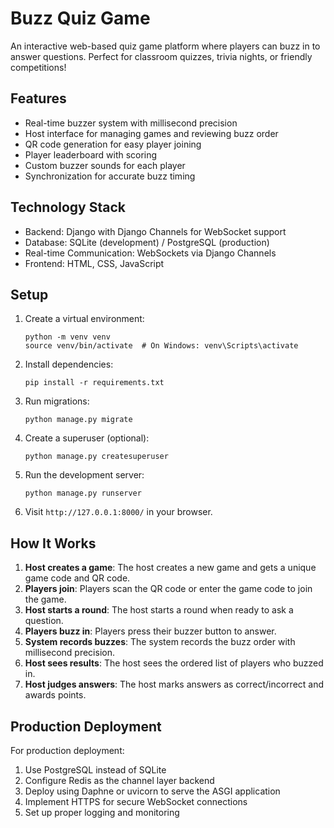 # Buzz Quiz Game

An interactive web-based quiz game platform where players can buzz in to answer questions. Perfect for classroom quizzes, trivia nights, or friendly competitions!

## Features

- Real-time buzzer system with millisecond precision
- Host interface for managing games and reviewing buzz order
- QR code generation for easy player joining
- Player leaderboard with scoring
- Custom buzzer sounds for each player
- Synchronization for accurate buzz timing

## Technology Stack

- Backend: Django with Django Channels for WebSocket support
- Database: SQLite (development) / PostgreSQL (production)
- Real-time Communication: WebSockets via Django Channels
- Frontend: HTML, CSS, JavaScript

## Setup

1. Create a virtual environment:
   ```
   python -m venv venv
   source venv/bin/activate  # On Windows: venv\Scripts\activate
   ```

2. Install dependencies:
   ```
   pip install -r requirements.txt
   ```

3. Run migrations:
   ```
   python manage.py migrate
   ```

4. Create a superuser (optional):
   ```
   python manage.py createsuperuser
   ```

5. Run the development server:
   ```
   python manage.py runserver
   ```

6. Visit `http://127.0.0.1:8000/` in your browser.

## How It Works

1. **Host creates a game**: The host creates a new game and gets a unique game code and QR code.
2. **Players join**: Players scan the QR code or enter the game code to join the game.
3. **Host starts a round**: The host starts a round when ready to ask a question.
4. **Players buzz in**: Players press their buzzer button to answer.
5. **System records buzzes**: The system records the buzz order with millisecond precision.
6. **Host sees results**: The host sees the ordered list of players who buzzed in.
7. **Host judges answers**: The host marks answers as correct/incorrect and awards points.

## Production Deployment

For production deployment:

1. Use PostgreSQL instead of SQLite
2. Configure Redis as the channel layer backend
3. Deploy using Daphne or uvicorn to serve the ASGI application
4. Implement HTTPS for secure WebSocket connections
5. Set up proper logging and monitoring